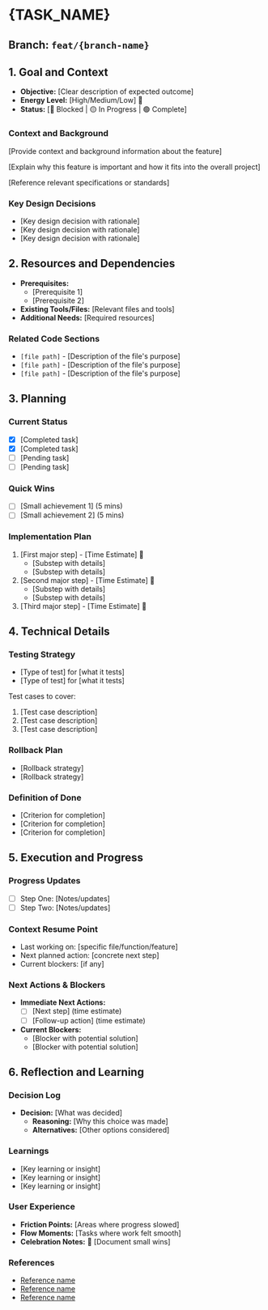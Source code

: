 # {TASK_NAME}

## Branch: `feat/{branch-name}`

## 1. Goal and Context
- **Objective:** [Clear description of expected outcome]
- **Energy Level:** [High/Medium/Low] 🔋
- **Status:** [🔴 Blocked | 🟡 In Progress | 🟢 Complete]

### Context and Background
[Provide context and background information about the feature]

[Explain why this feature is important and how it fits into the overall project]

[Reference relevant specifications or standards]

### Key Design Decisions
- [Key design decision with rationale]
- [Key design decision with rationale]
- [Key design decision with rationale]

## 2. Resources and Dependencies
- **Prerequisites:** 
  - [Prerequisite 1]
  - [Prerequisite 2]
- **Existing Tools/Files:** [Relevant files and tools]
- **Additional Needs:** [Required resources]

### Related Code Sections
- `[file path]` - [Description of the file's purpose]
- `[file path]` - [Description of the file's purpose]
- `[file path]` - [Description of the file's purpose]

## 3. Planning
### Current Status
- [x] [Completed task]
- [x] [Completed task]
- [ ] [Pending task]
- [ ] [Pending task]

### Quick Wins
- [ ] [Small achievement 1] (5 mins)
- [ ] [Small achievement 2] (5 mins)

### Implementation Plan
1. [First major step] - [Time Estimate] 🎯
   - [Substep with details]
   - [Substep with details]
2. [Second major step] - [Time Estimate] 🎯
   - [Substep with details]
   - [Substep with details]
3. [Third major step] - [Time Estimate] 🎯

## 4. Technical Details
### Testing Strategy
- [Type of test] for [what it tests]
- [Type of test] for [what it tests]

Test cases to cover:
1. [Test case description]
2. [Test case description]
3. [Test case description]

### Rollback Plan
- [Rollback strategy]
- [Rollback strategy]

### Definition of Done
- [Criterion for completion]
- [Criterion for completion]
- [Criterion for completion]

## 5. Execution and Progress
### Progress Updates
- [ ] Step One: [Notes/updates]
- [ ] Step Two: [Notes/updates]

### Context Resume Point
- Last working on: [specific file/function/feature]
- Next planned action: [concrete next step]
- Current blockers: [if any]

### Next Actions & Blockers
- **Immediate Next Actions:** 
  - [ ] [Next step] (time estimate)
  - [ ] [Follow-up action] (time estimate)
- **Current Blockers:**
  - [Blocker with potential solution]
  - [Blocker with potential solution]

## 6. Reflection and Learning
### Decision Log
- **Decision:** [What was decided]
  - **Reasoning:** [Why this choice was made]
  - **Alternatives:** [Other options considered]

### Learnings
- [Key learning or insight]
- [Key learning or insight]
- [Key learning or insight]

### User Experience
- **Friction Points:** [Areas where progress slowed]
- **Flow Moments:** [Tasks where work felt smooth]
- **Celebration Notes:** 🎉 [Document small wins]

### References
- [Reference name](URL)
- [Reference name](URL)
- [Reference name](URL)
